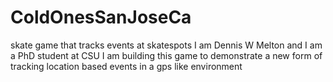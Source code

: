 ColdOnesSanJoseCa
=================

skate game that tracks events at skatespots
I am Dennis W Melton and I am a PhD student at CSU 
I am building this game to demonstrate a new form
of tracking location based events in a gps like environment
